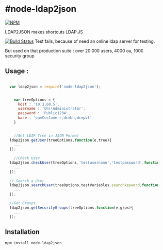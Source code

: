 #node-ldap2json 
==============

[![NPM](https://nodei.co/npm/node-ldap2json.png?downloads=true)](https://nodei.co/npm/node-ldap2json/)

LDAP2JSON makes shortcuts LDAP.JS


[![Build Status](https://secure.travis-ci.org/usishi/node-ldap2json.png)](http://travis-ci.org/usishi/node-ldap2json)
Test fails, 
because of need an online ldap server for testing.

But used on that production suite :
over 20.000 users, 4000 ou, 1000 security group

## Usage : 

``` js

  var ldap2json = require('node-ldap2json');


	var treeOptions = {
	  host : '10.1.60.5',
	  username : 'bh\\Administrator',
	  password : 'Public1234',
	  base : 'ou=Customers,dc=bh,dc=pvt' 
	}

	
	//Get LDAP Tree in JSON Format
  ldap2json.getJson(treeOptions,function(e,tree){
    ...
  });
	
	//Check User 
  ldap2json.checkUser(treeOptions,'testusername','testpassword',function(e,usr){
    ...
  });
  
  // Search a User
  ldap2json.searchUser(treeOptions,testVariables.searchkeyword,function(e,items){
    ...
  });

  //Get Groups
  ldap2json.getSecurityGroups(treeOptions,function(e,grps){
    ...
  });  

```


## Installation

    npm install node-ldap2json